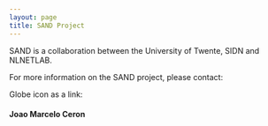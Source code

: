 ```yaml
---
layout: page
title: SAND Project
---
```


SAND is a collaboration between the University of Twente, SIDN and
NLNETLAB.

For more information on the SAND project, please contact:
   <p>Globe icon as a link:
        <a href="#">
          <span class="glyphicon glyphicon-globe"></span>
        </a>
      </p>
<h4> Joao Marcelo Ceron </h4>



